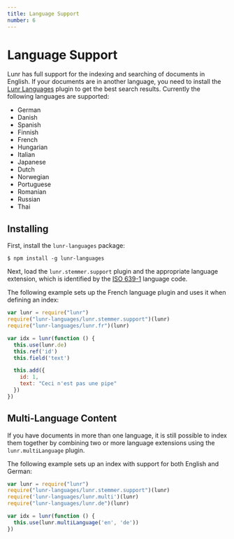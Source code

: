 ```yaml
---
title: Language Support
number: 6
---
```

# Language Support

Lunr has full support for the indexing and searching of documents in English. If your documents are in another language, you need to install the [Lunr Languages](https://github.com/MihaiValentin/lunr-languages) plugin to get the best search results. Currently the following languages are supported:

* <span class="flag flag-de">German</span>
* <span class="flag flag-dk">Danish</span>
* <span class="flag flag-es">Spanish</span>
* <span class="flag flag-fi">Finnish</span>
* <span class="flag flag-fr">French</span>
* <span class="flag flag-hu">Hungarian</span>
* <span class="flag flag-it">Italian</span>
* <span class="flag flag-jp">Japanese</span>
* <span class="flag flag-nl">Dutch</span>
* <span class="flag flag-no">Norwegian</span>
* <span class="flag flag-pt">Portuguese</span>
* <span class="flag flag-ro">Romanian</span>
* <span class="flag flag-ru">Russian</span>
* <span class="flag flag-th">Thai</span>

## Installing

First, install the `lunr-languages` package:

```shell
$ npm install -g lunr-languages
```

Next, load the `lunr.stemmer.support` plugin and the appropriate language extension, which is identified by the [ISO 639-1](https://en.wikipedia.org/wiki/List_of_ISO_639-1_codes) language code.

The following example sets up the French language plugin and uses it when defining an index:

```javascript
var lunr = require("lunr")
require("lunr-languages/lunr.stemmer.support")(lunr)
require("lunr-languages/lunr.fr")(lunr)

var idx = lunr(function () {
  this.use(lunr.de)
  this.ref('id')
  this.field('text')

  this.add({
    id: 1,
    text: "Ceci n'est pas une pipe"
  })
})
```

## Multi-Language Content

If you have documents in more than one language, it is still possible to index them together by combining two or more language extensions using the `lunr.multiLanguage` plugin.

The following example sets up an index with support for both English and German:

```javascript
var lunr = require("lunr")
require("lunr-languages/lunr.stemmer.support")(lunr)
require('lunr-languages/lunr.multi')(lunr)
require("lunr-languages/lunr.de")(lunr)

var idx = lunr(function () {
  this.use(lunr.multiLanguage('en', 'de'))
})
```
